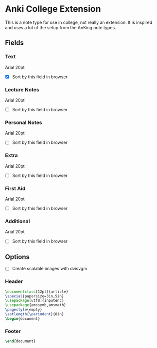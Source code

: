 # Anki College Extension
This is a note type for use in college, not really an extension.
It is inspired and uses a lot of the setup from the AnKing note types.

## Fields
### Text
Arial 20pt
- [X] Sort by this field in browser

### Lecture Notes
Arial 20pt
- [ ] Sort by this field in browser

### Personal Notes
Arial 20pt
- [ ] Sort by this field in browser

### Extra
Arial 20pt
- [ ] Sort by this field in browser

### First Aid
Arial 20pt
- [ ] Sort by this field in browser

### Additional
Arial 20pt
- [ ] Sort by this field in browser



## Options
- [ ] Create scalable images with dvisvgm

### Header
```latex
\documentclass[12pt]{article}
\special{papersize=3in,5in}
\usepackage[utf8]{inputenc}
\usepackage{amssymb,amsmath}
\pagestyle{empty}
\setlength{\parindent}{0in}
\begin{document}
```
### Footer
```latex
\end{document}
```